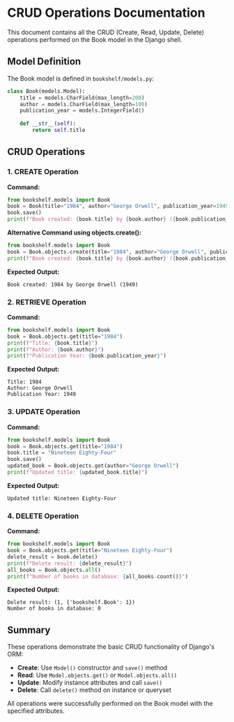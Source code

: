 # CRUD Operations Documentation

This document contains all the CRUD (Create, Read, Update, Delete) operations performed on the Book model in the Django shell.

## Model Definition

The Book model is defined in `bookshelf/models.py`:

```python
class Book(models.Model):
    title = models.CharField(max_length=200)
    author = models.CharField(max_length=100)
    publication_year = models.IntegerField()
    
    def __str__(self):
        return self.title
```

## CRUD Operations

### 1. CREATE Operation

**Command:**
```python
from bookshelf.models import Book
book = Book(title="1984", author="George Orwell", publication_year=1949)
book.save()
print(f"Book created: {book.title} by {book.author} ({book.publication_year})")
```

**Alternative Command using objects.create():**
```python
from bookshelf.models import Book
book = Book.objects.create(title="1984", author="George Orwell", publication_year=1949)
print(f"Book created: {book.title} by {book.author} ({book.publication_year})")
```

**Expected Output:**
```
Book created: 1984 by George Orwell (1949)
```

### 2. RETRIEVE Operation

**Command:**
```python
from bookshelf.models import Book
book = Book.objects.get(title="1984")
print(f"Title: {book.title}")
print(f"Author: {book.author}")
print(f"Publication Year: {book.publication_year}")
```

**Expected Output:**
```
Title: 1984
Author: George Orwell
Publication Year: 1949
```

### 3. UPDATE Operation

**Command:**
```python
from bookshelf.models import Book
book = Book.objects.get(title="1984")
book.title = "Nineteen Eighty-Four"
book.save()
updated_book = Book.objects.get(author="George Orwell")
print(f"Updated title: {updated_book.title}")
```

**Expected Output:**
```
Updated title: Nineteen Eighty-Four
```

### 4. DELETE Operation

**Command:**
```python
from bookshelf.models import Book
book = Book.objects.get(title="Nineteen Eighty-Four")
delete_result = book.delete()
print(f"Delete result: {delete_result}")
all_books = Book.objects.all()
print(f"Number of books in database: {all_books.count()}")
```

**Expected Output:**
```
Delete result: (1, {'bookshelf.Book': 1})
Number of books in database: 0
```

## Summary

These operations demonstrate the basic CRUD functionality of Django's ORM:
- **Create**: Use `Model()` constructor and `save()` method
- **Read**: Use `Model.objects.get()` or `Model.objects.all()`
- **Update**: Modify instance attributes and call `save()`
- **Delete**: Call `delete()` method on instance or queryset

All operations were successfully performed on the Book model with the specified attributes. 